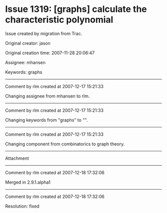 # Issue 1319: [graphs] calculate the characteristic polynomial

Issue created by migration from Trac.

Original creator: jason

Original creation time: 2007-11-28 20:06:47

Assignee: mhansen

Keywords: graphs




---

Comment by rlm created at 2007-12-17 15:21:33

Changing assignee from mhansen to rlm.


---

Comment by rlm created at 2007-12-17 15:21:33

Changing keywords from "graphs" to "".


---

Comment by rlm created at 2007-12-17 15:21:33

Changing component from combinatorics to graph theory.


---

Attachment


---

Comment by rlm created at 2007-12-18 17:32:06

Merged in 2.9.1.alpha1


---

Comment by rlm created at 2007-12-18 17:32:06

Resolution: fixed

